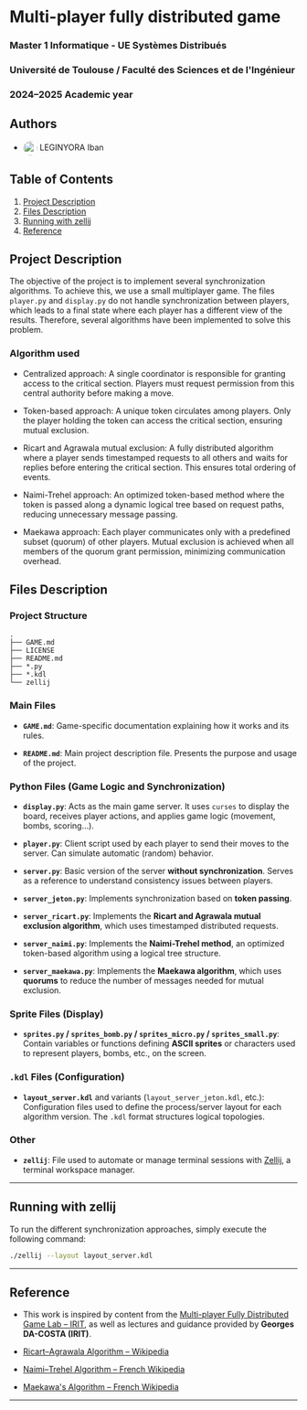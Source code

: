 # Multi-player fully distributed game

### Master 1 Informatique - UE Systèmes Distribués
### Université de Toulouse / Faculté des Sciences et de l'Ingénieur
### 2024–2025 Academic year

## Authors
- <a href="https://github.com/ibanlegi"><img src="https://github.com/ibanlegi.png" width="25" height="25" style="border-radius: 50%; vertical-align: middle;"/></a> LEGINYORA Iban

## Table of Contents
1. [Project Description](#project-description)
2. [Files Description](#files-description)
3. [Running with zellij](#running-with-zellij)
4. [Reference](#reference)

## Project Description
The objective of the project is to implement several synchronization algorithms. To achieve this, we use a small multiplayer game. The files `player.py` and `display.py` do not handle synchronization between players, which leads to a final state where each player has a different view of the results. Therefore, several algorithms have been implemented to solve this problem.

### Algorithm used
- Centralized approach:
A single coordinator is responsible for granting access to the critical section. Players must request permission from this central authority before making a move.

- Token-based approach:
A unique token circulates among players. Only the player holding the token can access the critical section, ensuring mutual exclusion.

- Ricart and Agrawala mutual exclusion:
A fully distributed algorithm where a player sends timestamped requests to all others and waits for replies before entering the critical section. This ensures total ordering of events.

- Naimi-Trehel approach:
An optimized token-based method where the token is passed along a dynamic logical tree based on request paths, reducing unnecessary message passing.

- Maekawa approach:
Each player communicates only with a predefined subset (quorum) of other players. Mutual exclusion is achieved when all members of the quorum grant permission, minimizing communication overhead.


## Files Description

### Project Structure

```
.
├── GAME.md
├── LICENSE
├── README.md
├── *.py
├── *.kdl
└── zellij
```

### Main Files

* **`GAME.md`**:
  Game-specific documentation explaining how it works and its rules.

* **`README.md`**:
  Main project description file. Presents the purpose and usage of the project.


### Python Files (Game Logic and Synchronization)

* **`display.py`**:
  Acts as the main game server. It uses `curses` to display the board, receives player actions, and applies game logic (movement, bombs, scoring…).

* **`player.py`**:
  Client script used by each player to send their moves to the server. Can simulate automatic (random) behavior.

* **`server.py`**:
  Basic version of the server **without synchronization**. Serves as a reference to understand consistency issues between players.

* **`server_jeton.py`**:
  Implements synchronization based on **token passing**.

* **`server_ricart.py`**:
  Implements the **Ricart and Agrawala mutual exclusion algorithm**, which uses timestamped distributed requests.

* **`server_naimi.py`**:
  Implements the **Naimi-Trehel method**, an optimized token-based algorithm using a logical tree structure.

* **`server_maekawa.py`**:
  Implements the **Maekawa algorithm**, which uses **quorums** to reduce the number of messages needed for mutual exclusion.

### Sprite Files (Display)

* **`sprites.py` / `sprites_bomb.py` / `sprites_micro.py` / `sprites_small.py`**:
  Contain variables or functions defining **ASCII sprites** or characters used to represent players, bombs, etc., on the screen.

### `.kdl` Files (Configuration)

* **`layout_server.kdl`** and variants (`layout_server_jeton.kdl`, etc.):
  Configuration files used to define the process/server layout for each algorithm version. The `.kdl` format structures logical topologies.

### Other

* **`zellij`**:
  File used to automate or manage terminal sessions with [Zellij](https://zellij.dev/), a terminal workspace manager.

---

## Running with zellij
To run the different synchronization approaches, simply execute the following command:

```bash
./zellij --layout layout_server.kdl
```
---

## Reference

* This work is inspired by content from the [Multi-player Fully Distributed Game Lab – IRIT](https://www.irit.fr/~Georges.Da-Costa/distributed-systems/), as well as lectures and guidance provided by **Georges DA-COSTA (IRIT)**.

* [Ricart–Agrawala Algorithm – Wikipedia](https://en.wikipedia.org/wiki/Ricart%E2%80%93Agrawala_algorithm)

* [Naimi–Trehel Algorithm – French Wikipedia](https://fr.wikipedia.org/wiki/Algorithme_de_Naimi-Trehel)

* [Maekawa's Algorithm – French Wikipedia](https://fr.wikipedia.org/wiki/Algorithme_de_Maekawa)

---

